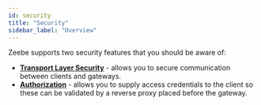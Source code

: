 ```yaml
---
id: security
title: "Security"
sidebar_label: "Overview"
---
```


Zeebe supports two security features that you should be aware of:

- **[Transport Layer Security](../transport-layer-security)** - allows you to secure communication between clients and gateways.
- **[Authorization](../authorization)** - allows you to supply access credentials to the client so these can be validated by a reverse proxy placed before the gateway.
